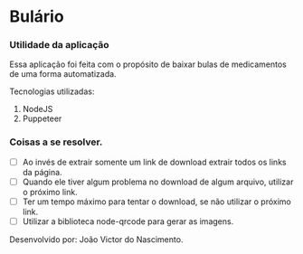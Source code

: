 # Bulário

### Utilidade da aplicação

Essa aplicação foi feita com o propósito de baixar bulas de medicamentos de uma forma automatizada.

Tecnologias utilizadas:
1. NodeJS
2. Puppeteer

### Coisas a se resolver.
- [ ] Ao invés de extrair somente um link de download extrair todos os links da página.
- [ ] Quando ele tiver algum problema no download de algum arquivo, utilizar o próximo link.
- [ ] Ter um tempo máximo para tentar o download, se não utilizar o próximo link.
- [ ] Utilizar a biblioteca node-qrcode para gerar as imagens.

Desenvolvido por: João Victor do Nascimento.

